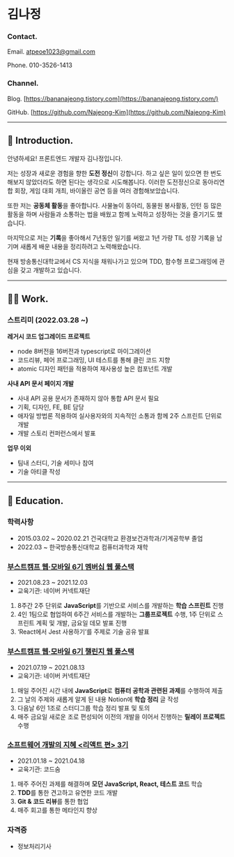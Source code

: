 # 김나정

### Contact.

Email. atpeoe1023@gmail.com

Phone. 010-3526-1413

### Channel.

Blog. [https://bananajeong.tistory.com](https://bananajeong.tistory.com/)

GitHub. [https://github.com/Najeong-Kim](https://github.com/Najeong-Kim)

---

## 👋 Introduction.

안녕하세요! 프론트엔드 개발자 김나정입니다.

저는 성장과 새로운 경험을 향한 **도전 정신**이 강합니다. 하고 싶은 일이 있으면 한 번도 해보지 않았더라도 하면 된다는 생각으로 시도해봅니다. 이러한 도전정신으로 동아리연합 회장, 게임 대회 개최, 바이올린 공연 등을 여러 경험해보았습니다.

또한 저는 **공동체 활동**을 좋아합니다. 사물놀이 동아리, 동물원 봉사활동, 인턴 등 많은 활동을 하며 사람들과 소통하는 법을 배웠고 함께 노력하고 성장하는 것을 즐기기도 했습니다.

마지막으로 저는 **기록**을 좋아해서 7년동안 일기를 써왔고 1년 가량 TIL 성장 기록을 남기며 새롭게 배운 내용을 정리하려고 노력해왔습니다.

현재 방송통신대학교에서 CS 지식을 채워나가고 있으며 TDD, 함수형 프로그래밍에 관심을 갖고 개발하고 있습니다.

---

## 👩‍💻 Work.

### 스트리미 (2022.03.28 ~)

**레거시 코드 업그레이드 프로젝트**

- node 8버전을 16버전과 typescript로 마이그레이션
- 코드리뷰, 페어 프로그래밍, UI 테스트를 통해 클린 코드 지향
- atomic 디자인 패턴을 적용하여 재사용성 높은 컴포넌트 개발

**사내 API 문서 페이지 개발**

- 사내 API 공용 문서가 존재하지 않아 통합 API 문서 필요
- 기획, 디자인, FE, BE 담당
- 애자일 방법론 적용하여 실사용자와의 지속적인 소통과 함께 2주 스프린트 단위로 개발
- 개발 스토리 컨퍼런스에서 발표

**업무 이외**

- 팀내 스터디, 기술 세미나 참여
- 기술 아티클 작성

---

## 📝 Education.

### 학력사항

- 2015.03.02 ~ 2020.02.21 건국대학교 환경보건과학과/기계공학부 졸업
- 2022.03 ~ 한국방송통신대학교 컴퓨터과학과 재학

### [부스트캠프 웹·모바일 6기 멤버십 웹 풀스택](https://boostcamp.connect.or.kr/program_wm.html)

- 2021.08.23 ~ 2021.12.03
- 교육기관: 네이버 커넥트재단

1. 8주간 2주 단위로 **JavaScript**를 기반으로 서비스를 개발하는 **학습 스프린트** 진행
2. 4인 1팀으로 협업하여 6주간 서비스를 개발하는 **그룹프로젝트** 수행, 1주 단위로 스프린트 계획 및 개발, 금요일 데모 발표 진행
3. ‘React에서 Jest 사용하기’를 주제로 기술 공유 발표

### [부스트캠프 웹·모바일 6기 챌린지 웹 풀스택](https://boostcamp.connect.or.kr/program_wm.html)

- 2021.07.19 ~ 2021.08.13
- 교육기관: 네이버 커넥트재단

1. 매일 주어진 시간 내에 **JavaScript**로 **컴퓨터 공학과 관련된 과제**를 수행하여 제출
2. 그 날의 주제와 새롭게 알게 된 내용 Notion에 **학습 정리** 글 작성
3. 다음날 6인 1조로 스터디그룹 학습 정리 발표 및 토의
4. 매주 금요일 새로운 조로 편성되어 이전의 개발을 이어서 진행하는 **릴레이 프로젝트** 수행

### [소프트웨어 개발의 지혜 <리액트 편> 3기](https://www.codesoom.com/courses/react)

- 2021.01.18 ~ 2021.04.18
- 교육기관: 코드숨

1. 매주 주어진 과제를 해결하며 **모던 JavaScript, React, 테스트 코드** 학습
2. **TDD**를 통한 견고하고 유연한 코드 개발
3. **Git & 코드 리뷰**를 통한 협업
4. 매주 회고를 통한 메타인지 향상

### 자격증

- 정보처리기사
